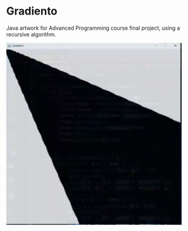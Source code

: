 # Gradiento
Java artwork for Advanced Programming course final project, using a recursive algorithm.


![Alt Text](preview.gif)